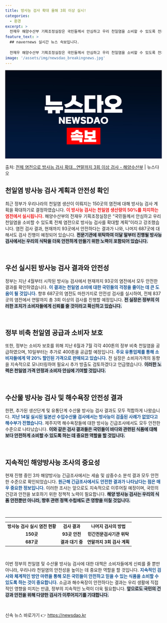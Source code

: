 ```yaml
---
title: 방사능 검사 확대 올해 3회 이상 실시!
categories:
  - 환경
excerpt: >
  전재우 해양수산부 기획조정실장은 국민들께서 안심하고 우리 천일염을 소비할 수 있도록 전체 염전으로 방사능 검…
feature_text: >
  ## navernews 실시간 뉴스 속보입니다.

  전재우 해양수산부 기획조정실장은 국민들께서 안심하고 우리 천일염을 소비할 수 있도록 전체 염전으로 방사능 검…
image: '/assets/img/newsdao_breakingnews.jpg'
---
```


![뉴스다오 속보](/assets/img/newsdao_breakingnews.jpg)

<p>출처: <a href="https://newsdao.kr/1623" rel="dofollow">전체 염전으로 방사능 검사 확대…연말까지 3회 이상 검사 - 해양수산부</a> | 뉴스다오</p>

<h2 data-ke-size="size26">천일염 방사능 검사 계획과 안전성 확인</h2>

<p data-ke-size="size16">최근 정부가 우리나라의 천일염 생산이 이뤄지는 150곳의 염전에 대해 방사능 검사 계획을 확대하기로 결정하였습니다. <b><span style="color: #ee2323;">이 방사능 검사는 천일염 생산량의 50%를 차지하는 염전에서 실시됩니다.</span></b> 해양수산부의 전재우 기획조정실장은 “국민들께서 안심하고 우리 천일염을 소비할 수 있도록 전체 염전으로 방사능 검사를 확대할 계획”이라고 강조했습니다. 염전 검사 결과, 현재까지 93곳에서 안전하다는 결과가 나와, 나머지 687곳에 대해서도 검사 진행이 예정되어 있습니다. <b><span style="background-color: #21538527;">전문기관에 위탁하여 이달 말부터 진행될 방사능 검사에서는 우리의 식탁을 더욱 안전하게 만들기 위한 노력이 포함되어 있습니다.</span></b></p>

<p data-ke-size="size16">&nbsp;</p>

<h2 data-ke-size="size26">우선 실시된 방사능 검사 결과와 안전성</h2>

<p data-ke-size="size16">정부는 지난 4월부터 시작된 방사능 검사에서 현재까지 93곳의 염전에서 모두 안전한 결과를 확인하였습니다. <b><span style="color: #1a5490;">이 결과는 천일염 소비에 대한 국민들의 걱정을 줄이는 데 큰 도움이 될 것입니다.</span></b> 향후 687곳의 염전도 마찬가지로 안전성 검사를 실시하여, 전체 837곳의 염전에서 연말까지 총 3회 이상의 검사를 진행할 예정입니다. <b><span style="background-color: #21538527;">전 실장은 정부의 이러한 조치가 소비자들에게 신뢰를 줄 것이라고 확신하고 있습니다.</span></b></p>

<p data-ke-size="size16">&nbsp;</p>

<h2 data-ke-size="size26">정부 비축 천일염 공급과 소비자 보호</h2>

<p data-ke-size="size16">또한, 정부는 소비자 보호를 위해 지난 6월과 7월 각각 400톤의 정부 비축 천일염을 공급하였으며, 10일부터는 추가로 400톤을 공급할 예정입니다. <b><span style="color: #1a5490;">주요 유통업체를 통해 소비자들에게 약 20% 할인된 가격으로 판매되고 있습니다.</span></b> 전 실장은 소비자가격의 동향을 지속적으로 모니터링하여 필요시 추가 방출도 검토하겠다고 언급했습니다. <b><span style="background-color: #21538527;">이러한 노력은 천일염 가격 안정과 소비자 안심에 기여할 것입니다.</span></b></p>

<p data-ke-size="size16">&nbsp;</p>

<h2 data-ke-size="size26">수산물 방사능 검사 및 해수욕장 안전성 결과</h2>

<p data-ke-size="size16">한편, 추가된 생산단계 및 유통단계 수산물 방사능 검사 결과도 모두 적합하게 나왔습니다. <b><span style="color: #1a5490;">지난 14일 실시된 일본산 수입수산물 검사에서는 방사능이 검출된 사례가 없었다고 해수부가 전했습니다.</span></b> 제주지역 해수욕장들에 대한 방사능 긴급조사에서도 모두 안전한 수준으로 나타났습니다. <b><span style="background-color: #21538527;">이와 같은 검사 결과들은 국민들이 바다와 관련된 식품에 대해 보다 안전하게 소비할 수 있도록 하는 데 중요한 역할을 할 것입니다.</span></b></p>

<p data-ke-size="size16">&nbsp;</p>

<h2 data-ke-size="size26">지속적인 해양방사능 조사의 중요성</h2>

<p data-ke-size="size16">현재 진행 중인 3차 해양방사능 긴급조사에서는 세슘 및 삼중수소 분석 결과 모두 안전한 수준으로 확인되었습니다. <b><span style="color: #1a5490;">원근해 긴급조사에서도 안전한 결과가 나타났다는 점은 매우 중요한 정보입니다.</span></b> 이러한 조사는 앞으로도 지속적으로 이루어질 예정이며, 국민의 건강과 안전을 보호하기 위한 정책적 노력이 필요합니다. <b><span style="background-color: #21538527;">해양 방사능 검사는 우리의 식품 안전뿐만 아니라, 향후 관련 정책 수립에도 큰 영향을 미칠 것입니다.</span></b></p>

<p data-ke-size="size16">&nbsp;</p>

<hr>

<table>
<tr>
<td style="text-align: center; height: 17px;"><b>방사능 검사 실시 염전 현황</b></td>
<td style="text-align: center; height: 17px;"><b>검사 결과</b></td>
<td style="text-align: center; height: 17px;"><b>나머지 검사의 방법</b></td>
</tr>
<tr>
<td style="text-align: center; height: 17px;"><b>150곳</b></td>
<td style="text-align: center; height: 17px;"><b>93곳 안전</b></td>
<td style="text-align: center; height: 17px;"><b>민간전문검사기관 위탁</b></td>
</tr>
<tr>
<td style="text-align: center; height: 17px;"><b>687곳</b></td>
<td style="text-align: center; height: 17px;"><b>결과 대기 중</b></td>
<td style="text-align: center; height: 17px;"><b>연말까지 3회 검사 계획</b></td>
</tr>
</table>

<p data-ke-size="size16">&nbsp;</p>

<p data-ke-size="size16">이번 정부의 천일염 및 수산물 방사능 검사에 대한 대책은 소비자들에게 신뢰를 줄 뿐만 아니라, 우리나라 천일염의 안전성을 높이는 데 중요한 역할을 할 것입니다. <b><span style="color: #1a5490;">지속적인 검사와 체계적인 방안 마련을 통해 모든 국민들이 안전하고 믿을 수 있는 식품을 소비할 수 있도록 하는 것이 중요합니다.</span></b> 소금과 해수욕장이 안전하다는 결과는 우리 생활에 직접적인 영향을 미치는 만큼, 정부의 지속적인 노력이 더욱 필요합니다. <b><span style="background-color: #21538527;">앞으로도 국민의 건강과 안전을 위해 다양한 검사가 이루어지기를 기대합니다.</span></b></p>

<p data-ke-size="size16">&nbsp;</p> 

신속 뉴스 바로가기 👉 <a href="https://newsdao.kr" rel="dofollow">https://newsdao.kr</a>


